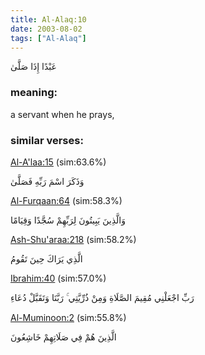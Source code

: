 ```yaml
---
title: Al-Alaq:10
date: 2003-08-02
tags: ["Al-Alaq"]
---
```

عَبْدًا إِذَا صَلَّىٰ
### meaning: 
a servant when he prays,
### similar verses: 

[Al-A'laa:15](/87/15) (sim:63.6%)

وَذَكَرَ اسْمَ رَبِّهِ فَصَلَّىٰ

[Al-Furqaan:64](/25/64) (sim:58.3%)

وَالَّذِينَ يَبِيتُونَ لِرَبِّهِمْ سُجَّدًا وَقِيَامًا

[Ash-Shu'araa:218](/26/218) (sim:58.2%)

الَّذِي يَرَاكَ حِينَ تَقُومُ

[Ibrahim:40](/14/40) (sim:57.0%)

رَبِّ اجْعَلْنِي مُقِيمَ الصَّلَاةِ وَمِنْ ذُرِّيَّتِي ۚ رَبَّنَا وَتَقَبَّلْ دُعَاءِ

[Al-Muminoon:2](/23/2) (sim:55.8%)

الَّذِينَ هُمْ فِي صَلَاتِهِمْ خَاشِعُونَ
